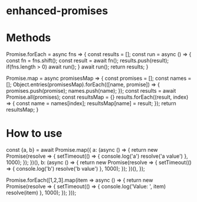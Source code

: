 # enhanced-promises

# Methods
Promise.forEach = async fns => {
	const results = [];
	const run = async () => {
		const fn = fns.shift();
		const result = await fn();
		results.push(result);
		if(fns.length > 0) await run();
	}
	await run();
	return results;
}

Promise.map = async promisesMap => {
	const promises = [];
	const names = [];
	Object.entries(promisesMap).forEach(([name, promise]) => {
		promises.push(promise);
		names.push(name);
	});
	const results = await Promise.all(promises);
	const resultsMap = {}
	results.forEach((result, index) => {
		const name = names[index];
		resultsMap[name] = result;
	});
	return resultsMap;
}

# How to use
const {a, b} = await Promise.map({
	a: (async () => {
		return new Promise(resolve => {
			setTimeout(() => {
				console.log('a')
				resolve('a value')
			}, 1000);
		});
	})(),
	b: (async () => {
		return new Promise(resolve => {
			setTimeout(() => {
				console.log('b')
				resolve('b value')
			}, 1000);
		});
	})(),
});

Promise.forEach([1,2,3].map(item => async () => {
	return new Promise(resolve => {
		setTimeout(() => {
			console.log('Value: ', item)
			resolve(item)
		}, 1000);
	});
}));

